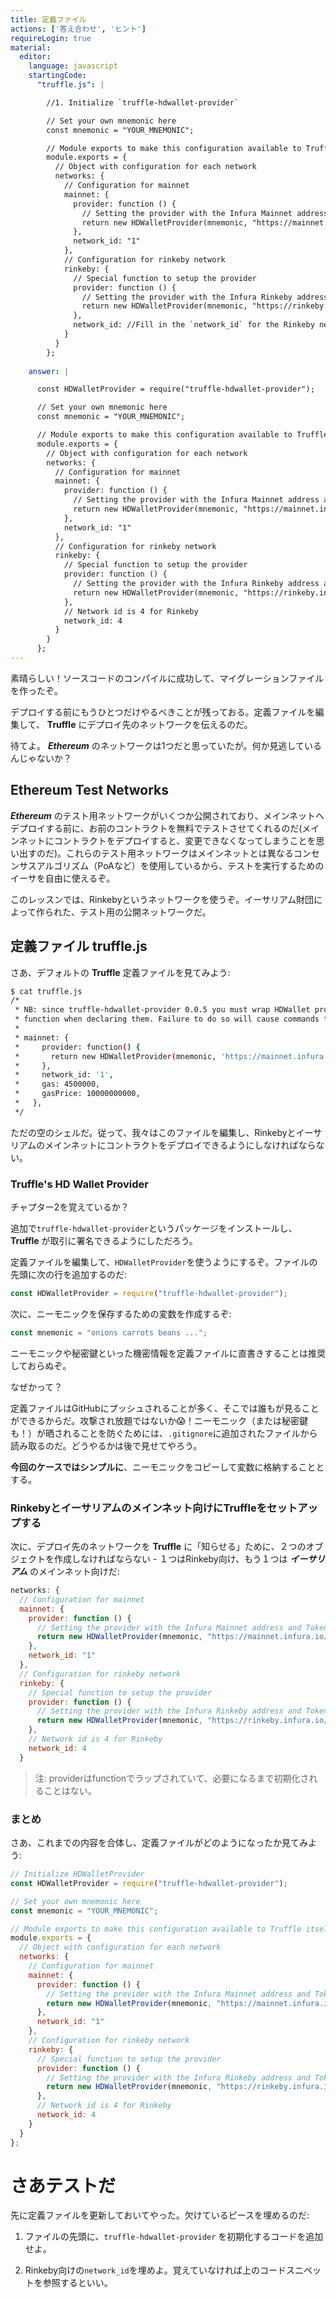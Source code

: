 ```yaml
---
title: 定義ファイル
actions: ['答え合わせ', 'ヒント']
requireLogin: true
material:
  editor:
    language: javascript
    startingCode:
      "truffle.js": |

        //1. Initialize `truffle-hdwallet-provider`

        // Set your own mnemonic here
        const mnemonic = "YOUR_MNEMONIC";

        // Module exports to make this configuration available to Truffle itself
        module.exports = {
          // Object with configuration for each network
          networks: {
            // Configuration for mainnet
            mainnet: {
              provider: function () {
                // Setting the provider with the Infura Mainnet address and Token
                return new HDWalletProvider(mnemonic, "https://mainnet.infura.io/v3/YOUR_TOKEN")
              },
              network_id: "1"
            },
            // Configuration for rinkeby network
            rinkeby: {
              // Special function to setup the provider
              provider: function () {
                // Setting the provider with the Infura Rinkeby address and Token
                return new HDWalletProvider(mnemonic, "https://rinkeby.infura.io/v3/YOUR_TOKEN")
              },
              network_id: //Fill in the `network_id` for the Rinkeby network.
            }
          }
        }; 
      
    answer: |

      const HDWalletProvider = require("truffle-hdwallet-provider");

      // Set your own mnemonic here
      const mnemonic = "YOUR_MNEMONIC";

      // Module exports to make this configuration available to Truffle itself
      module.exports = {
        // Object with configuration for each network
        networks: {
          // Configuration for mainnet
          mainnet: {
            provider: function () {
              // Setting the provider with the Infura Mainnet address and Token
              return new HDWalletProvider(mnemonic, "https://mainnet.infura.io/v3/YOUR_TOKEN")
            },
            network_id: "1"
          },
          // Configuration for rinkeby network
          rinkeby: {
            // Special function to setup the provider
            provider: function () {
              // Setting the provider with the Infura Rinkeby address and Token
              return new HDWalletProvider(mnemonic, "https://rinkeby.infura.io/v3/YOUR_TOKEN")
            },
            // Network id is 4 for Rinkeby
            network_id: 4
          }
        }
      };
---
```


素晴らしい！ソースコードのコンパイルに成功して、マイグレーションファイルを作ったぞ。

デプロイする前にもうひとつだけやるべきことが残っておる。定義ファイルを編集して、 **Truffle** にデプロイ先のネットワークを伝えるのだ。

待てよ。 **_Ethereum_** のネットワークは1つだと思っていたが。何か見逃しているんじゃないか？

## Ethereum Test Networks

**_Ethereum_** のテスト用ネットワークがいくつか公開されており、メインネットへデプロイする前に、お前のコントラクトを無料でテストさせてくれるのだ(メインネットにコントラクトをデプロイすると、変更できなくなってしまうことを思い出すのだ)。これらのテスト用ネットワークはメインネットとは異なるコンセンサスアルゴリズム（PoAなど）を使用しているから、テストを実行するためのイーサを自由に使えるぞ。

このレッスンでは、Rinkebyというネットワークを使うぞ。イーサリアム財団によって作られた、テスト用の公開ネットワークだ。

## 定義ファイル truffle.js 

さあ、デフォルトの **Truffle** 定義ファイルを見てみよう:

```bash
$ cat truffle.js
/*
 * NB: since truffle-hdwallet-provider 0.0.5 you must wrap HDWallet providers in a
 * function when declaring them. Failure to do so will cause commands to hang. ex:
 *
 * mainnet: {
 *     provider: function() {
 *       return new HDWalletProvider(mnemonic, 'https://mainnet.infura.io/<infura-key>')
 *     },
 *     network_id: '1',
 *     gas: 4500000,
 *     gasPrice: 10000000000,
 *   },
 */
```

ただの空のシェルだ。従って、我々はこのファイルを編集し、Rinkebyとイーサリアムのメインネットにコントラクトをデプロイできるようにしなければならない。

### Truffle's HD Wallet Provider

チャプター2を覚えているか？

追加で`truffle-hdwallet-provider`というパッケージをインストールし、 **Truffle** が取引に署名できるようにしただろう。

定義ファイルを編集して、`HDWalletProvider`を使うようにするぞ。ファイルの先頭に次の行を追加するのだ:

```JavaScript
const HDWalletProvider = require("truffle-hdwallet-provider");
```

次に、ニーモニックを保存するための変数を作成するぞ:

```JavaScript
const mnemonic = "onions carrots beans ...";
```

ニーモニックや秘密鍵といった機密情報を定義ファイルに直書きすることは推奨しておらぬぞ。

なぜかって？

定義ファイルはGitHubにプッシュされることが多く、そこでは誰もが見ることができるからだ。攻撃され放題ではないか😱！ニーモニック（または秘密鍵も！）が晒されることを防ぐためには、`.gitignore`に追加されたファイルから読み取るのだ。どうやるかは後で見せてやろう。

**今回のケースではシンプルに**、ニーモニックをコピーして変数に格納することとする。

### Rinkebyとイーサリアムのメインネット向けにTruffleをセットアップする

次に、デプロイ先のネットワークを **Truffle** に「知らせる」ために、２つのオブジェクトを作成しなければならない - １つはRinkeby向け、もう１つは **_イーサリアム_** のメインネット向けだ:

```JavaScript
networks: {
  // Configuration for mainnet
  mainnet: {
    provider: function () {
      // Setting the provider with the Infura Mainnet address and Token
      return new HDWalletProvider(mnemonic, "https://mainnet.infura.io/v3/YOUR_TOKEN")
    },
    network_id: "1"
  },
  // Configuration for rinkeby network
  rinkeby: {
    // Special function to setup the provider
    provider: function () {
      // Setting the provider with the Infura Rinkeby address and Token
      return new HDWalletProvider(mnemonic, "https://rinkeby.infura.io/v3/YOUR_TOKEN")
    },
    // Network id is 4 for Rinkeby
    network_id: 4
  }
```

> 注: providerはfunctionでラップされていて、必要になるまで初期化されることはない。

### まとめ

さあ、これまでの内容を合体し、定義ファイルがどのようになったか見てみよう:

```JavaScript
// Initialize HDWalletProvider
const HDWalletProvider = require("truffle-hdwallet-provider");

// Set your own mnemonic here
const mnemonic = "YOUR_MNEMONIC";

// Module exports to make this configuration available to Truffle itself
module.exports = {
  // Object with configuration for each network
  networks: {
    // Configuration for mainnet
    mainnet: {
      provider: function () {
        // Setting the provider with the Infura Mainnet address and Token
        return new HDWalletProvider(mnemonic, "https://mainnet.infura.io/v3/YOUR_TOKEN")
      },
      network_id: "1"
    },
    // Configuration for rinkeby network
    rinkeby: {
      // Special function to setup the provider
      provider: function () {
        // Setting the provider with the Infura Rinkeby address and Token
        return new HDWalletProvider(mnemonic, "https://rinkeby.infura.io/v3/YOUR_TOKEN")
      },
      // Network id is 4 for Rinkeby
      network_id: 4
    }
  }
};
```

# さあテストだ

先に定義ファイルを更新しておいてやった。欠けているピースを埋めるのだ:

1. ファイルの先頭に、`truffle-hdwallet-provider` を初期化するコードを追加せよ。

2. Rinkeby向けの`network_id`を埋めよ。覚えていなければ上のコードスニペットを参照するといい。
